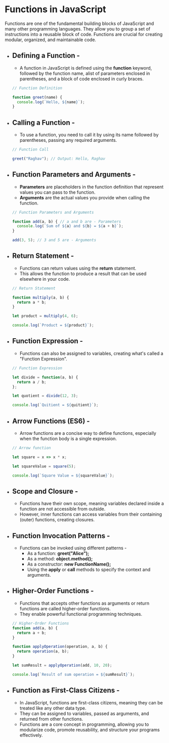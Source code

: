 # Functions in JavaScript

Functions are one of the fundamental building blocks of JavaScript and many other programming languages. They allow you to group a set of instructions into a reusable block of code. Functions are crucial for creating modular, organized, and maintainable code.

- ## Defining a Function -
  - A function in JavaScript is defined using the **function** keyword, followed by the function name, alist of parameters enclosed in parentheses, and a block of code enclosed in curly braces.
  
  ```js
  // Function Definition

  function greet(name) {
    console.log(`Hello, ${name}`);
  }
  ```

- ## Calling a Function - 
  - To use a function, you need to call it by using its name followed by parentheses, passing any required arguments.
  
  ```js
  // Function Call

  greet("Raghav"); // Output: Hello, Raghav
  ```

- ## Function Parameters and Arguments -
  - **Parameters** are placeholders in the function definition that represent values you can pass to the function.
  - **Arguments** are the actual values you provide when calling the function.
  
  ```js
  // Function Parameters and Arguments

  function add(a, b) { // a and b are - Parameters
    console.log(`Sum of ${a} and ${b} = ${a + b}`);
  }

  add(3, 5); // 3 and 5 are - Arguments
  ```

- ## Return Statement -
  - Functions can return values using the **return** statement.
  - This allows the function to produce a result that can be used elsewhere in your code.
  
  ```js
  // Return Statement

  function multiply(a, b) {
    return a * b;
  }

  let product = multiply(4, 6);

  console.log(`Product = ${product}`);
  ```

- ## Function Expression -
  - Functions can also be assigned to variables, creating what's called a "Function Expression".
  
  ```js
  // Function Expression

  let divide = function(a, b) {
    return a / b;
  };

  let quotient = divide(12, 3);

  console.log(`Quitient = ${quitient}`);
  ```

- ## Arrow Functions (ES6) -
  - Arrow functions are a concise way to define functions, especially when the function body is a single expression.
  
  ```js
  // Arrow function

  let square = x => x * x;

  let squareValue = square(5);

  console.log(`Square Value = ${squareValue}`);
  ```

- ## Scope and Closure -
  - Functions have their own scope, meaning variables declared inside a function are not accessible from outside.
  - However, inner functions can access variables from their containing (outer) functions, creating closures.
  
- ## Function Invocation Patterns -
  - Functions can be invoked using different patterns -
    - As a function: **greet("Alice");**
    - As a method: **object.method();**
    - As a constructor: **new FunctionName();**
    - Using the **apply** or **call** methods to specify the context and arguments.
  
- ## Higher-Order Functions - 
  - Functions that accepts other functions as arguments or return functions are called higher-order functions.
  - They enable powerful functional programming techniques.
  
  ```js
  // Higher-Order Functions
  function add(a, b) {
    return a + b;
  }

  function applyOperation(operation, a, b) {
    return operation(a, b);
  }

  let sumResult = applyOperation(add, 10, 20);

  console.log(`Result of sum operation = ${sumResult}`);
  ```

- ## Function as First-Class Citizens - 
  - In JavaScript, functions are first-class citizens, meaning they can be treated like any other data type.
  - They can be assigned to variables, passed as arguments, and returned from other functions.
  - Functions are a core concept in programming, allowing you to modularize code, promote reusability, and structure your programs effectively.